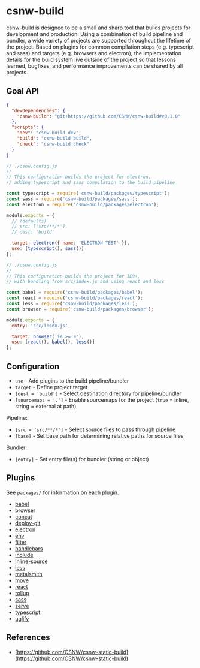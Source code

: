 # csnw-build

csnw-build is designed to be a small and sharp tool that builds projects for development and production. Using a combination of build pipeline and bundler, a wide variety of projects are supported throughout the lifetime of the project. Based on plugins for common compilation steps (e.g. typescript and sass) and targets (e.g. browsers and electron), the implementation details for the build system live outside of the project so that lessons learned, bugfixes, and performance improvements can be shared by all projects.

## Goal API

```json
{
  "devDependencies": {
    "csnw-build": "git+https://github.com/CSNW/csnw-build#v0.1.0"
  },
  "scripts": {
    "dev": "csnw-build dev",
    "build": "csnw-build build",
    "check": "csnw-build check"
  }
}
```

```js
// ./csnw.config.js
//
// This configuration builds the project for electron,
// adding typescript and sass compilation to the build pipeline

const typescript = require('csnw-build/packages/typescript');
const sass = require('csnw-build/packages/sass');
const electron = require('csnw-build/packages/electron');

module.exports = {
  // (defaults)
  // src: ['src/**/*'],
  // dest: 'build'

  target: electron({ name: 'ELECTRON TEST' }),
  use: [typescript(), sass()]
};
```

```js
// ./csnw.config.js
//
// This configuration builds the project for IE9+,
// with bundling from src/index.js and using react and less

const babel = require('csnw-build/packages/babel');
const react = require('csnw-build/packages/react');
const less = require('csnw-build/packages/less');
const browser = require('csnw-build/packages/browser');

module.exports = {
  entry: 'src/index.js',

  target: browser('ie >= 9'),
  use: [react(), babel(), less()]
};
```

## Configuration

* `use` - Add plugins to the build pipeline/bundler
* `target` - Define project target
* `[dest = 'build']` - Select destination directory for pipeline/bundler
* `[sourcemaps = '.']` - Enable sourcemaps for the project (`true` = inline, string = external at path)

Pipeline:

* `[src = 'src/**/*']` - Select source files to pass through pipeline
* `[base]` - Set base path for determining relative paths for source files

Bundler:

* `[entry]` - Set entry file(s) for bundler (string or object)

## Plugins

See `packages/` for information on each plugin.

* [babel](https://github.com/CSNW/csnw-build/tree/master/packages/babel)
* [browser](https://github.com/CSNW/csnw-build/tree/master/packages/browser)
* [concat](https://github.com/CSNW/csnw-build/tree/master/packages/concat)
* [deploy-git](https://github.com/CSNW/csnw-build/tree/master/packages/deploy-git)
* [electron](https://github.com/CSNW/csnw-build/tree/master/packages/electron)
* [env](https://github.com/CSNW/csnw-build/tree/master/packages/env)
* [filter](https://github.com/CSNW/csnw-build/tree/master/packages/filter)
* [handlebars](https://github.com/CSNW/csnw-build/tree/master/packages/handlebars)
* [include](https://github.com/CSNW/csnw-build/tree/master/packages/include)
* [inline-source](https://github.com/CSNW/csnw-build/tree/master/packages/inline-source)
* [less](https://github.com/CSNW/csnw-build/tree/master/packages/less)
* [metalsmith](https://github.com/CSNW/csnw-build/tree/master/packages/metalsmith)
* [move](https://github.com/CSNW/csnw-build/tree/master/packages/move)
* [react](https://github.com/CSNW/csnw-build/tree/master/packages/react)
* [rollup](https://github.com/CSNW/csnw-build/tree/master/packages/rollup)
* [sass](https://github.com/CSNW/csnw-build/tree/master/packages/sass)
* [serve](https://github.com/CSNW/csnw-build/tree/master/packages/serve)
* [typescript](https://github.com/CSNW/csnw-build/tree/master/packages/typescript)
* [uglify](https://github.com/CSNW/csnw-build/tree/master/packages/uglify)

## References

* [https://github.com/CSNW/csnw-static-build](https://github.com/CSNW/csnw-static-build)
